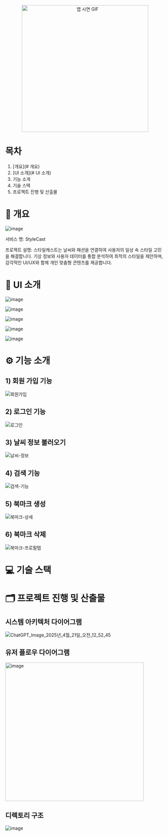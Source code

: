 <p align="center">
  <img src="https://github.com/user-attachments/assets/d235108e-1557-40ec-9f2d-0ac66c8843de" alt="앱 시연 GIF" width="400"/>
</p>

# 목차
1. [개요](# 개요)
2. [UI 소개](# UI 소개)
3. 기능 소개
4. 기술 스택
5. 프로젝트 진행 및 산출물

# 📝 개요
![image](https://github.com/user-attachments/assets/e310dc0a-bffb-48e7-a5a1-c89b08f4610e)



서비스 명: StyleCast

프로젝트 설명: 
 스타일캐스트는 날씨와 패션을 연결하여 사용자의 일상 속 스타일 고민을 해결합니다.
기상 정보와 사용자 데이터를 통합 분석하여 최적의 스타일을 제안하며, 감각적인 UI/UX와 함께 개인 맞춤형 콘텐츠를 제공합니다.

# 🎨 UI 소개
![image](https://github.com/user-attachments/assets/7e7ec3ca-6882-4d0d-a955-8ba05d876466)

![image](https://github.com/user-attachments/assets/ac4535ce-2a99-4059-a58a-ca556a0d3837)

![image](https://github.com/user-attachments/assets/7609ee6b-9931-4b17-b861-dc53ce792b17)

![image](https://github.com/user-attachments/assets/43889beb-1732-4712-b8b7-71cbe214a96c)

![image](https://github.com/user-attachments/assets/15733335-52b2-4db4-8410-c2d88ca6b230)

# ⚙️ 기능 소개

## 1) 회원 가입 기능
![회원가입](https://github.com/user-attachments/assets/c8daab72-3fb9-411f-8334-c4073b047c1a)

## 2) 로그인 기능
![로그인](https://github.com/user-attachments/assets/e1de8302-eab9-4f2c-b5f5-d4db3114d07d)

## 3) 날씨 정보 불러오기
![날씨-정보](https://github.com/user-attachments/assets/f24d1f11-d2ea-4df6-8c9f-55cf595fd075)

## 4) 검색 기능
![검색-기능](https://github.com/user-attachments/assets/bfa3dae0-eeff-4ee0-a69a-a524b11cd6f0)

## 5) 북마크 생성 
![북마크-상세](https://github.com/user-attachments/assets/8c0d5552-5b32-43ec-8d2e-8501ce96e92f)

## 6) 북마크 삭제 
![북마크-프로필탭](https://github.com/user-attachments/assets/1dbb59ca-1a3e-4454-b159-b7f33fd13bc5)

# 💻 기술 스택

# 🗂️ 프로젝트 진행 및 산출물

## 시스템 아키텍처 다이어그램
![ChatGPT_Image_2025년_4월_21일_오전_12_52_45](https://github.com/user-attachments/assets/5aacb372-93a4-417b-acc9-0c56be0ace48)

## 유저 플로우 다이어그램
<img width="437" alt="image" src="https://github.com/user-attachments/assets/046c3e11-2cf3-417b-8048-ed8b1c02427d" />

## 디렉토리 구조
![image](https://github.com/user-attachments/assets/9a74050c-ad8f-442d-a9ca-d9d13adaa777)


